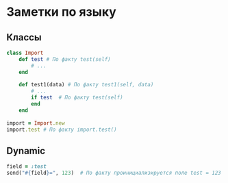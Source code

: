 # Заметки по языку

## Классы

```ruby
class Import
    def test # По факту test(self)
        # ...
    end
    
    def test1(data) # По факту test1(self, data)
        # ...
        if test  # По факту test(self)
        end
    end
    
import = Import.new
import.test # По факту import.test()
```

## Dynamic&#x20;

```ruby
field = :test
send("#{field}=", 123)  # По факту проинициализируется поле test = 123
```
